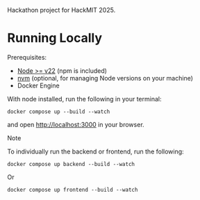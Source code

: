 Hackathon project for HackMIT 2025.

# Running Locally
Prerequisites:

- [Node >= v22](https://nodejs.org/en/download) (npm is included)
- [nvm](https://github.com/nvm-sh/nvm) (optional, for managing Node versions on your machine)
- Docker Engine

With node installed, run the following in your terminal:
```
docker compose up --build --watch
```
and open [http://localhost:3000](http://localhost:3000) in your browser. 

> [!NOTE]
> To individually run the backend or frontend, run the following:
> ```
> docker compose up backend --build --watch 
> ```
> Or
> ```
> docker compose up frontend --build --watch
> ```

